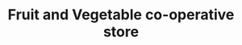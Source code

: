 ---
title: "Fruit and Vegetable co-operative store"
url: /porur/fruit-and-vegetable-co-operative-store/
shop: greengrocer
---